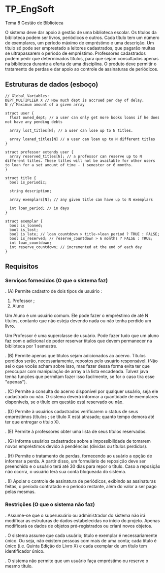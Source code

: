 # TP_EngSoft

Tema 8 Gestão de Biblioteca

O sistema deve dar apoio à gestão de uma biblioteca escolar. Os títulos da biblioteca podem ser livros,
periódicos e outros. Cada título tem um número de exemplares, um período máximo de empréstimo e
uma descrição. Um título só pode ser emprestado a leitores cadastrados, que pagarão multas se
ultrapassarem o período de empréstimo. Professores cadastrados podem pedir que determinados
títulos, para que sejam consultados apenas na biblioteca durante a oferta de uma disciplina. O produto
deve permitir o tratamento de perdas e dar apoio ao controle de assinaturas de periódicos.

## Estruturas de dados (esboço)

    // Global_Variables:
    DEPT_MULTIPLIER X // How much dept is accrued per day of delay.
    N // Maximum amount of a given array

    struct user {
      float owned_dept; // a user can only get more books loans if he does not have any pending debts

      array lost_titles[N]; // a user can lose up to N titles.

      array loaned_titles[N] // a user can loan up to N different titles
    }

    struct professor extends user {
      array reserved_titles[N]; // a professor can reserve up to N different titles. These titles will not be available for other users to loan for a set amount of time - 1 semester or 6 months.
    }

    struct title {
      bool is_periodic;

      string description;

      array exemplars[N]; // any given title can have up to N exemplars

      int loan_period; // in days
    }

    struct exemplar {
      bool is_loaned;
      bool is_lost;
      bool is_late; // loan_countdown > title->loan_period ? TRUE : FALSE;
      bool is_reserved; // reserve_countdown > 6 months ? FALSE : TRUE;
      int loan_countdown;
      int reserve_countdown; // incremented at the end of each day
    }

## Requisitos

### Serviços fornecidos (O que o sistema faz)

. (A) Permite cadastro de dois tipos de usuário :
  1. Professor ;
  2. Aluno

Um Aluno é um usuário comum. Ele pode fazer o empréstimo de até N títulos, contanto que não esteja devendo nada ou não tenha perdido um livro.

Um Professor é uma superclasse de usuário. Pode fazer tudo que um aluno faz com o adicional de poder reservar títulos que devem permanecer na biblioteca por 1 semestre.

. (B) Permite apenas que títulos sejam adicionados ao acervo. Títulos perdidos serão, necessariamente, repostos pelo usuário responsável. (Não sei o que vocês acham sobre isso, mas fazer dessa forma evita ter que preocupar com manipulação de array a lá lista encadeada. Talvez java tenha funções que permitam fazer isso facilmente, se for o caso tira esse "apenas").

. (C) Permite a consulta do acervo disponível por qualquer usuário, seja ele cadastrado ou não. O sistema deverá informar a quantidade de exemplares disponíveis, se o título em questão está reservado ou não.

. (D) Permite à usuários cadastrados verificarem o status de seus empréstimos (títulos ; se título X está atrasado; quanto tempo demora até ter que entregar o título X).

. (E) Permite à professores obter uma lista de seus títulos reservados.

. (G) Informa usuários cadastrados sobre a impossibilidade de tomarem novos empréstimos devido à pendências (dívidas ou títulos perdidos).

. (H) Permite o tratamento de perdas, fornecendo ao usuário a opção de informar a perda. A partir disso, um formulário de reposição deve ser preenchido e o usuário terá até 30 dias para repor o título. Caso a reposição não ocorra, o usuário terá sua conta bloqueada do sistema.

. (I) Apoiar o controle de assinatura de periódicos, exibindo as assinaturas feitas, o período contratado e o período restante, além do valor a ser pago pelas mesmas.

### Restrições (O que o sistema não faz)

. Assume-se que o superusuário ou administrador do sistema não irá modificar as estruturas de dados estabelecidas no início do projeto. Apenas modificará os dados de objetos pré-registrados ou criará novos objetos.

. O sistema assume que cada usuário; título e exemplar é necessariamente único. Ou seja, não existem pessoas com mais de uma conta; cada título é único (i.e. Quinta Edição do Livro X) e cada exemplar de um título tem identificador único.

. O sistema não permite que um usuário faça empréstimo ou reserve o mesmo título.
